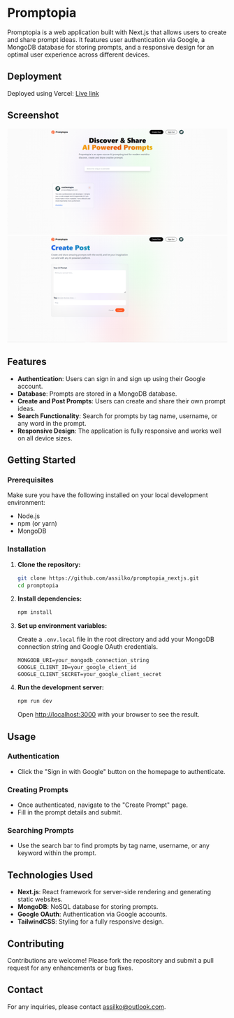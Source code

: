 # Promptopia

Promptopia is a web application built with Next.js that allows users to create and share prompt ideas. It features user authentication via Google, a MongoDB database for storing prompts, and a responsive design for an optimal user experience across different devices.

## Deployment

Deployed using Vercel: [Live link](https://promptopia-nextjs-iota.vercel.app/)

## Screenshot

![Promptopia Screenshot](public/assets/images/Promptopia-screenshot.PNG)
![Create Post Screenshot](public/assets/images/create_post.PNG)

## Features

- **Authentication**: Users can sign in and sign up using their Google account.
- **Database**: Prompts are stored in a MongoDB database.
- **Create and Post Prompts**: Users can create and share their own prompt ideas.
- **Search Functionality**: Search for prompts by tag name, username, or any word in the prompt.
- **Responsive Design**: The application is fully responsive and works well on all device sizes.

## Getting Started

### Prerequisites

Make sure you have the following installed on your local development environment:

- Node.js
- npm (or yarn)
- MongoDB

### Installation

1. **Clone the repository:**

    ```sh
    git clone https://github.com/assilko/promptopia_nextjs.git
    cd promptopia
    ```

2. **Install dependencies:**

    ```sh
    npm install
    ```

3. **Set up environment variables:**

    Create a `.env.local` file in the root directory and add your MongoDB connection string and Google OAuth credentials.

    ```env
    MONGODB_URI=your_mongodb_connection_string
    GOOGLE_CLIENT_ID=your_google_client_id
    GOOGLE_CLIENT_SECRET=your_google_client_secret
    ```

4. **Run the development server:**

    ```sh
    npm run dev
    ```

    Open [http://localhost:3000](http://localhost:3000) with your browser to see the result.

## Usage

### Authentication

- Click the "Sign in with Google" button on the homepage to authenticate.

### Creating Prompts

- Once authenticated, navigate to the "Create Prompt" page.
- Fill in the prompt details and submit.

### Searching Prompts

- Use the search bar to find prompts by tag name, username, or any keyword within the prompt.


## Technologies Used

- **Next.js**: React framework for server-side rendering and generating static websites.
- **MongoDB**: NoSQL database for storing prompts.
- **Google OAuth**: Authentication via Google accounts.
- **TailwindCSS**: Styling for a fully responsive design.

## Contributing

Contributions are welcome! Please fork the repository and submit a pull request for any enhancements or bug fixes.

## Contact

For any inquiries, please contact [assilko@outlook.com](mailto:assilko@outlook.com).


